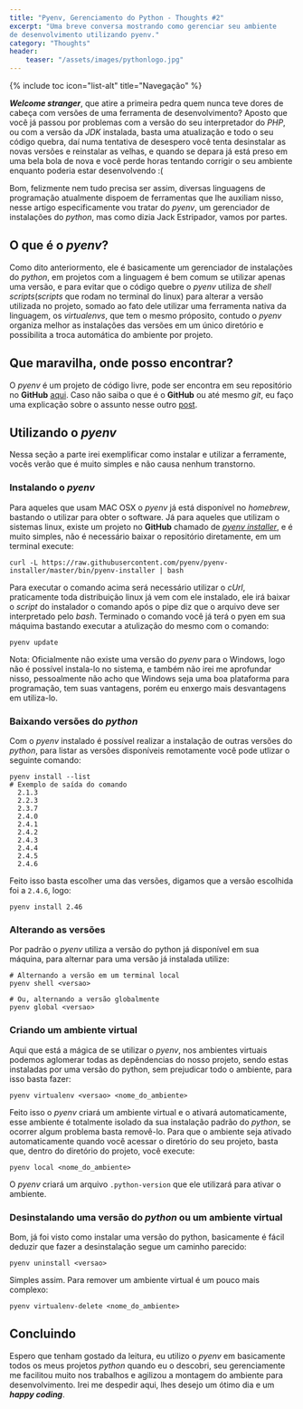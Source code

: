 ```yaml
---
title: "Pyenv, Gerenciamento do Python - Thoughts #2"
excerpt: "Uma breve conversa mostrando como gerenciar seu ambiente
de desenvolvimento utilizando pyenv."
category: "Thoughts"
header:
    teaser: "/assets/images/pythonlogo.jpg"
---
```


{% include toc icon="list-alt" title="Navegação" %}

**_Welcome stranger_**, que atire a primeira pedra quem nunca teve dores
de cabeça com versões de uma ferramenta de desenvolvimento? Aposto que você
já passou por problemas com a versão do seu interpretador do _PHP_, ou com a
versão da _JDK_ instalada, basta uma atualização e todo o seu código quebra,
daí numa tentativa de desespero você tenta desinstalar as novas versões e
reinstalar as velhas, e quando se depara já está preso em uma bela bola de nova e você perde horas tentando corrigir o seu ambiente enquanto poderia estar desenvolvendo :(

Bom, felizmente nem tudo precisa ser assim, diversas linguagens de programação
atualmente dispoem de ferramentas que lhe auxiliam nisso, nesse artigo especificamente vou tratar do _pyenv_, um gerenciador de instalações do _python_, mas como dizia Jack Estripador, vamos por partes.

O que é o _pyenv_?
------------------

Como dito anteriormento, ele é basicamente um gerenciador de instalações do _python_, em projetos com a linguagem é bem comum se utilizar apenas uma versão, e para evitar que o código quebre o _pyenv_ utiliza de _shell scripts_(_scripts_ que rodam no terminal do linux) para alterar a versão utilizada no projeto, somado ao fato dele utilizar uma ferramenta nativa da linguagem, os _virtualenvs_, que tem o mesmo próposito, contudo o _pyenv_ organiza melhor as instalações das versões em um único diretório e possibilita a troca automática do ambiente por projeto.

Que maravilha, onde posso encontrar?
------------------------------------

O _pyenv_ é um projeto de código livre, pode ser encontra em seu repositório no **GitHub** [aqui](https://github.com/pyenv/pyenv).
Caso não saiba o que é o **GitHub** ou até mesmo _git_, eu faço uma explicação sobre o assunto nesse outro [post](/thoughts/git-uma-ideia).

Utilizando o _pyenv_
--------------------

Nessa seção a parte irei exemplificar como instalar e utilizar a ferramente, vocês verão que é muito simples e não causa nenhum transtorno.

### Instalando o _pyenv_

Para aqueles que usam MAC OSX o _pyenv_ já está disponível no _homebrew_, bastando o utilizar para obter o software. Já para aqueles que utilizam o sistemas linux, existe um projeto no **GitHub** chamado de [_pyenv installer_](https://github.com/pyenv/pyenv-installer), e é muito simples, não é necessário baixar o repositório diretamente, em um terminal execute:

```
curl -L https://raw.githubusercontent.com/pyenv/pyenv-installer/master/bin/pyenv-installer | bash
```
Para executar o comando acima será necessário utilizar o _cUrl_, praticamente toda distribuição linux já vem com ele instalado, ele irá baixar o _script_ do instalador o comando após o pipe diz que o arquivo deve ser interpretado pelo _bash_. Terminado o comando você já terá o pyen em sua máquima bastando executar a atulização do mesmo com o comando:

```
pyenv update
```

Nota: Oficialmente não existe uma versão do _pyenv_ para o Windows, logo não é possível instala-lo no sistema, e também não irei me aprofundar nisso, pessoalmente não acho que Windows seja uma boa plataforma para programação, tem suas vantagens, porém eu enxergo mais desvantagens em utiliza-lo.

### Baixando versões do _python_

Com o _pyenv_ instalado é possível realizar a instalação de outras versões do _python_, para listar as versões disponíveis remotamente você pode utlizar o seguinte comando:

```
pyenv install --list
# Exemplo de saída do comando
  2.1.3
  2.2.3
  2.3.7
  2.4.0
  2.4.1
  2.4.2
  2.4.3
  2.4.4
  2.4.5
  2.4.6
```

Feito isso basta escolher uma das versões, digamos que a versão escolhida foi a `2.4.6`, logo:

```
pyenv install 2.46
```

### Alterando as versões

Por padrão o _pyenv_ utiliza a versão do python já disponível em sua máquina, para alternar para uma versão já instalada utilize:

```
# Alternando a versão em um terminal local
pyenv shell <versao>

# Ou, alternando a versão globalmente
pyenv global <versao>
```

### Criando um ambiente virtual

Aqui que está a mágica de se utilizar o _pyenv_, nos ambientes virtuais podemos aglomerar todas as depêndencias do nosso projeto, sendo estas instaladas por uma versão do python, sem prejudicar todo o ambiente, para isso basta fazer:

```
pyenv virtualenv <versao> <nome_do_ambiente>
```

Feito isso o _pyenv_ criará um ambiente virtual e o ativará automaticamente, esse ambiente é totalmente isolado da sua instalação padrão do _python_, se ocorrer algum problema basta removê-lo. Para que o ambiente seja ativado automaticamente quando você acessar o diretório do seu projeto, basta que, dentro do diretório do projeto, você execute:

```
pyenv local <nome_do_ambiente>
```

O _pyenv_ criará um arquivo `.python-version` que ele utilizará para ativar o ambiente.

### Desinstalando uma versão do _python_ ou um ambiente virtual

Bom, já foi visto como instalar uma versão do python, basicamente é fácil deduzir que fazer a desinstalação segue um caminho parecido:

```
pyenv uninstall <versao>
```

Simples assim. Para remover um ambiente virtual é um pouco mais complexo:

```
pyenv virtualenv-delete <nome_do_ambiente>
```

Concluindo
----------

Espero que tenham gostado da leitura, eu utilizo o _pyenv_ em basicamente todos os meus projetos _python_ quando eu o descobri, seu gerenciamente me facilitou muito nos trabalhos e agilizou a montagem do ambiente para desenvolvimento. Irei me despedir aqui, lhes desejo um ótimo dia e um **_happy coding_**.


